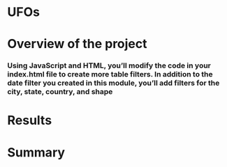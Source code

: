 # UFOs

# Overview of the project
### Using JavaScript and HTML, you’ll modify the code in your index.html file to create more table filters. In addition to the date filter you created in this module, you’ll add filters for the city, state, country, and shape

# Results


# Summary

